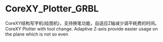 # CoreXY_Plotter_GRBL
CoreXY结构写字机(绘图机)，支持换笔功能，自适应Z轴减少调平耗费的时间。CoreXY Plotter with tool change. Adaptive Z-axis provide easier usage on the plane which is not so even 
